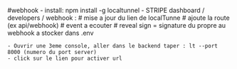 #webhook
    - install: npm install -g localtunnel
    - STRIPE dashboard / developers / webhook :
        # mise a jour du lien de localTunne 
        # ajoute la route (ex api/webhook)
        # event a ecouter
        # reveal sign = signature du propre au webhook a stocker dans .env
        
    - Ouvrir une 3eme console, aller dans le backend taper : lt --port 8000 (numero du port server) 
    - click sur le lien pour activer url
